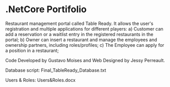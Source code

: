 # .NetCore Portifolio

Restaurant management portal called Table Ready. It allows the user's registration and multiple applications for different players: a) Customer can add a reservation or a waitlist entry in the registered restaurants in the portal; b) Owner can insert a restaurant and manage the employees and ownership partners, including roles/profiles; c) The Employee can apply for a position in a restaurant;

Code Developed by Gustavo Moises and Web Designed by Jessy Perreault.

Database script: Final_TableReady_Database.txt

Users & Roles: Users&Roles.docx
